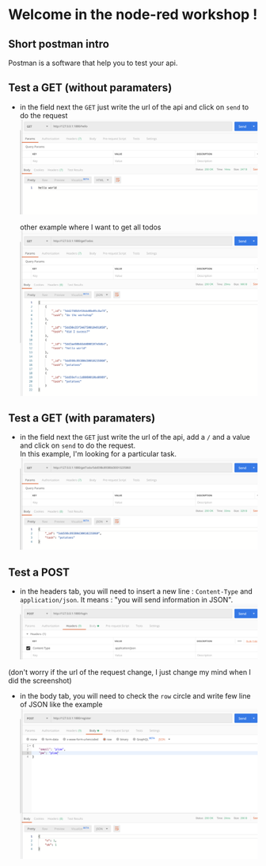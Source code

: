# Welcome in the node-red workshop !

## Short postman intro

Postman is a software that help you to test your api.

## Test a GET (without paramaters)

- in the field next the `GET` just write the url of the api and click on `send` to do the request <br>
  ![helloGET](./postmanimg/getHello.png)

  other example where I want to get all todos
  ![getTodos](./postmanimg/getTodos.png)

## Test a GET (with paramaters)

- in the field next the `GET` just write the url of the api, add a `/` and a value and click on `send` to do the request. <br>
  In this example, I'm looking for a particular task. <br>
  ![getTodoId](./postmanimg/getTodoId.png)

## Test a POST

- in the headers tab, you will need to insert a new line : `Content-Type` and `application/json`. It means : "you will send information in JSON". <br>
  ![headers](./postmanimg/headers.png)

(don't worry if the url of the request change, I just change my mind when I did the screenshot)

- in the body tab, you will need to check the `row` circle and write few line of JSON like the example <br>
  ![body](./postmanimg/body.png)
